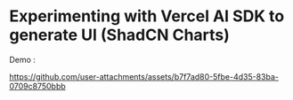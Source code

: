 # Experimenting with Vercel AI SDK to generate UI (ShadCN Charts)
 Demo :

https://github.com/user-attachments/assets/b7f7ad80-5fbe-4d35-83ba-0709c8750bbb

